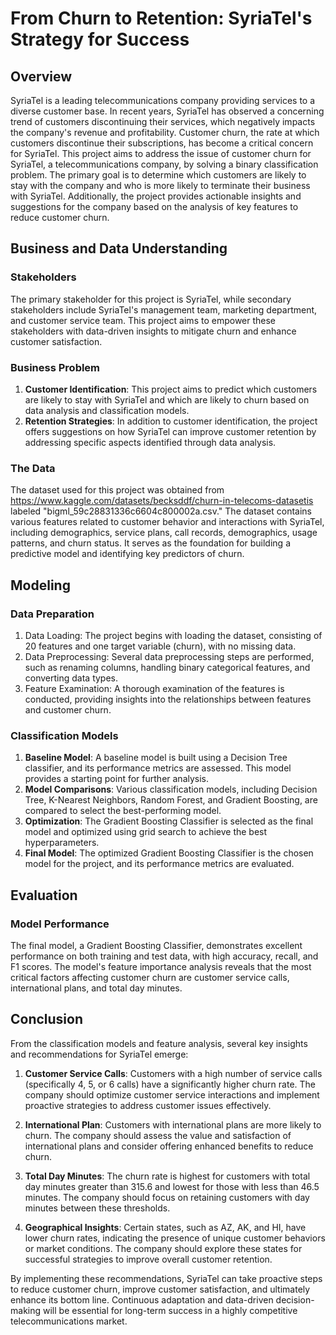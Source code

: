 # From Churn to Retention: SyriaTel's Strategy for Success

## Overview

SyriaTel is a leading telecommunications company providing services to a diverse customer base. 
In recent years, SyriaTel has observed a concerning trend of customers discontinuing their services, which negatively impacts the company's revenue and profitability. 
Customer churn, the rate at which customers discontinue their subscriptions, has become a critical concern for SyriaTel.
This project aims to address the issue of customer churn for SyriaTel, a telecommunications company, by solving a binary classification problem. 
The primary goal is to determine which customers are likely to stay with the company and who is more likely to terminate their business with SyriaTel. 
Additionally, the project provides actionable insights and suggestions for the company based on the analysis of key features to reduce customer churn.

## Business and Data Understanding

### Stakeholders
The primary stakeholder for this project is SyriaTel, while secondary stakeholders include SyriaTel's management team, marketing department, and customer service team. 
This project aims to empower these stakeholders with data-driven insights to mitigate churn and enhance customer satisfaction.

### Business Problem
1. **Customer Identification**: This project aims to predict which customers are likely to stay with SyriaTel and which are likely to churn based on data analysis and classification models.
2. **Retention Strategies**: In addition to customer identification, the project offers suggestions on how SyriaTel can improve customer retention by addressing specific aspects identified through data analysis.

### The Data
The dataset used for this project was obtained from https://www.kaggle.com/datasets/becksddf/churn-in-telecoms-datasetis labeled "bigml_59c28831336c6604c800002a.csv."
The dataset contains various features related to customer behavior and interactions with SyriaTel, including demographics, service plans, call records, demographics, usage patterns, and churn status. 
It serves as the foundation for building a predictive model and identifying key predictors of churn.

## Modeling

### Data Preparation
1. Data Loading: The project begins with loading the dataset, consisting of 20 features and one target variable (churn), with no missing data.
2. Data Preprocessing: Several data preprocessing steps are performed, such as renaming columns, handling binary categorical features, and converting data types.
3. Feature Examination: A thorough examination of the features is conducted, providing insights into the relationships between features and customer churn.
   
### Classification Models
1. **Baseline Model**: A baseline model is built using a Decision Tree classifier, and its performance metrics are assessed. This model provides a starting point for further analysis.
2. **Model Comparisons**: Various classification models, including Decision Tree, K-Nearest Neighbors, Random Forest, and Gradient Boosting, are compared to select the best-performing model.
3. **Optimization**: The Gradient Boosting Classifier is selected as the final model and optimized using grid search to achieve the best hyperparameters.
4. **Final Model**: The optimized Gradient Boosting Classifier is the chosen model for the project, and its performance metrics are evaluated.

## Evaluation

### Model Performance
The final model, a Gradient Boosting Classifier, demonstrates excellent performance on both training and test data, with high accuracy, recall, and F1 scores. The model's feature importance analysis reveals that the most critical factors affecting customer churn are customer service calls, international plans, and total day minutes.

## Conclusion

From the classification models and feature analysis, several key insights and recommendations for SyriaTel emerge:

1. **Customer Service Calls**: Customers with a high number of service calls (specifically 4, 5, or 6 calls) have a significantly higher churn rate. The company should optimize customer service interactions and implement proactive strategies to address customer issues effectively.

2. **International Plan**: Customers with international plans are more likely to churn. The company should assess the value and satisfaction of international plans and consider offering enhanced benefits to reduce churn.

3. **Total Day Minutes**: The churn rate is highest for customers with total day minutes greater than 315.6 and lowest for those with less than 46.5 minutes. The company should focus on retaining customers with day minutes between these thresholds.

4. **Geographical Insights**: Certain states, such as AZ, AK, and HI, have lower churn rates, indicating the presence of unique customer behaviors or market conditions. The company should explore these states for successful strategies to improve overall customer retention.

By implementing these recommendations, SyriaTel can take proactive steps to reduce customer churn, improve customer satisfaction, and ultimately enhance its bottom line. Continuous adaptation and data-driven decision-making will be essential for long-term success in a highly competitive telecommunications market.